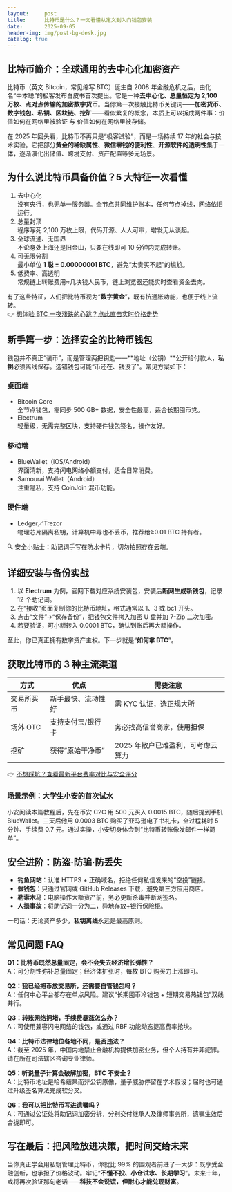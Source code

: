 ```yaml
---
layout:     post
title:      比特币是什么？一文看懂从定义到入门钱包安装
date:       2025-09-05
header-img: img/post-bg-desk.jpg
catalog: true
---
```


## 比特币简介：全球通用的去中心化加密资产
比特币（英文 Bitcoin，常见缩写 BTC）诞生自 2008 年金融危机之后，由化名“中本聪”的极客发布白皮书首次提出。它是一种**去中心化、总量恒定为 2,100 万枚、点对点传输的加密数字货币**。当你第一次接触比特币关键词——**加密货币、数字钱包、私钥、区块链、挖矿**——看似繁复的概念，本质上可以拆成两件事：价值如何在网络里被验证 与 价值如何在网络里被存储。

在 2025 年回头看，比特币不再只是“极客试验”，而是一场持续 17 年的社会与技术实验。它把部分**黄金的稀缺属性**、**微信零钱的便利性**、**开源软件的透明性**集于一体，逐渐演化出储值、跨境支付、资产配置等多元场景。

## 为什么说比特币具备价值？5 大特征一次看懂
1. 去中心化  
   没有央行，也无单一服务器。全节点共同维护账本，任何节点掉线，网络依旧运行。
2. 总量封顶  
   程序写死 2,100 万枚上限，代码开源、人人可审，增发无从谈起。
3. 全球流通、无国界  
   不论身处上海还是旧金山，只要在线即可 10 分钟内完成转账。
4. 可无限分割  
   最小单位 **1 聪 = 0.00000001 BTC**，避免“太贵买不起”的尴尬。
5. 低费率、高透明  
   常规链上转账费用≈几块钱人民币，链上浏览器还能实时查看资金去向。

有了这些特征，人们把比特币视为“**数字黄金**”，既有抗通胀功能，也便于线上流转。  
👉 [想体验 BTC 一夜涨跌的心跳？点此直击实时价格走势](https://okxdog.com/)

## 新手第一步：选择安全的比特币钱包
钱包并不真正“装币”，而是管理两把钥匙——**地址（公钥）**公开给付款人，**私钥**必须离线保存。选错钱包可能“币还在、钱没了”。常见方案如下：

### 桌面端
- Bitcoin Core  
  全节点钱包，需同步 500 GB+ 数据，安全性最高，适合长期囤币党。
- Electrum  
  轻量级，无需完整区块，支持硬件钱包签名，操作友好。

### 移动端
- BlueWallet（iOS/Android）  
  界面清新，支持闪电网络小额支付，适合日常消费。
- Samourai Wallet（Android）  
  注重隐私，支持 CoinJoin 混币功能。

### 硬件端
- Ledger／Trezor  
  物理芯片隔离私钥，计算机中毒也不丢币，推荐给≥0.01 BTC 持有者。

🔍 安全小贴士：助记词手写在防水卡片，切勿拍照存在云端。

## 详细安装与备份实战
1. 以 **Electrum** 为例，官网下载对应系统安装包，安装后**断网生成新钱包**，记录 12 个助记词。
2. 在“接收”页面复制你的比特币地址，格式通常以 1、3 或 bc1 开头。
3. 点击“文件”→“保存备份”，把钱包文件拷入加密 U 盘并加 7-Zip 二次加密。
4. 若要验证，可小额转入 0.0001 BTC，确认到账后再大额操作。

至此，你已真正拥有数字资产主权。下一步就是“**如何拿 BTC**”。

## 获取比特币的 3 种主流渠道
| 方式 | 优点 | 需要注意 |
|-----|------|----------|
| 交易所买币 | 新手最快、流动性好 | 需 KYC 认证，选正规大所 |
| 场外 OTC | 支持支付宝/银行卡 | 务必找高信誉商家，使用担保 |
| 挖矿 | 获得“原始干净币” | 2025 年散户已难盈利，可考虑云算力 |

👉 [不想踩坑？查看最新平台费率对比与安全评分](https://okxdog.com/)

### 场景示例：大学生小安的首次试水
小安阅读本篇教程后，先在币安 C2C 用 500 元买入 0.0015 BTC，随后提到手机 BlueWallet。三天后他用 0.0003 BTC 购买了亚马逊电子书礼卡，全过程耗时 5 分钟、手续费 0.7 元。通过实操，小安切身体会到“比特币转账像发邮件一样简单”。

## 安全进阶：防盗·防骗·防丢失
- **钓鱼网站**：认准 HTTPS + 正确域名，拒绝任何私信发来的“空投”链接。  
- **假钱包**：只通过官网或 GitHub Releases 下载，避免第三方应用商店。  
- **勒索木马**：电脑操作大额资产前，务必更新杀毒并断网签名。  
- **人损事故**：将助记词一分为二，异地存放+银行保险柜。

一句话：无论资产多少，**私钥离线**永远是最高原则。

## 常见问题 FAQ
**Q1：比特币既然总量固定，会不会失去经济增长弹性？**  
A：可分割性弥补总量固定；经济体扩张时，每枚 BTC 购买力上涨即可。

**Q2：我已经把币放交易所，还需要自管钱包吗？**  
A：任何中心平台都存在单点风险。建议“长期囤币冷钱包 + 短期交易热钱包”双线并行。

**Q3：转账网络拥堵，手续费暴涨怎么办？**  
A：可使用兼容闪电网络的钱包，或通过 RBF 功能动态提高费率抢块。

**Q4：比特币法律地位各地不同，是否违法？**  
A：截至 2025 年，中国内地禁止金融机构提供加密业务，但个人持有并非犯罪。请在所在司法辖区咨询专业律师。

**Q5：听说量子计算会破解加密，BTC 不安全？**  
A：比特币地址是哈希结果而非公钥原像，量子威胁停留在学术假设；届时也可通过升级签名算法完成软分叉。

**Q6：我可以把比特币写进遗嘱吗？**  
A：可通过公证处将助记词加密分拆，分别交付继承人及律师事务所，遗嘱生效后合拢即可。

## 写在最后：把风险放进决策，把时间交给未来
当你真正学会用私钥管理比特币，你就比 99% 的围观者前进了一大步：既享受金融创新，也承担了价格波动。牢记“**不懂不投、小仓试水、长期学习**”。未来十年，或将再次验证那句老话——**科技不会说谎，但耐心才能兑现财富**。
